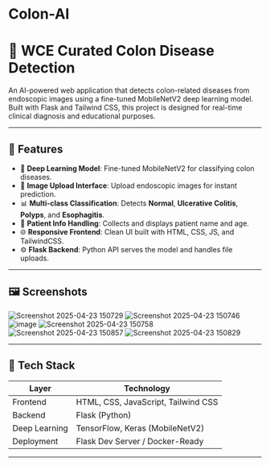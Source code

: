 # Colon-AI
# 🧠 WCE Curated Colon Disease Detection

An AI-powered web application that detects colon-related diseases from endoscopic images using a fine-tuned MobileNetV2 deep learning model. Built with Flask and Tailwind CSS, this project is designed for real-time clinical diagnosis and educational purposes.

---

## 📌 Features

- 🧪 **Deep Learning Model**: Fine-tuned MobileNetV2 for classifying colon diseases.
- 📸 **Image Upload Interface**: Upload endoscopic images for instant prediction.
- 📊 **Multi-class Classification**: Detects **Normal**, **Ulcerative Colitis**, **Polyps**, and **Esophagitis**.
- 🧾 **Patient Info Handling**: Collects and displays patient name and age.
- 🌐 **Responsive Frontend**: Clean UI built with HTML, CSS, JS, and TailwindCSS.
- ⚙️ **Flask Backend**: Python API serves the model and handles file uploads.

---

## 🖼️ Screenshots
![Screenshot 2025-04-23 150729](https://github.com/user-attachments/assets/0c758540-349a-413f-9105-fc2ba579f4e3)
![Screenshot 2025-04-23 150746](https://github.com/user-attachments/assets/20fbefc3-25f1-4139-b30a-d5e825542bb6)
![image](https://github.com/user-attachments/assets/5226f09d-0b05-41f8-bfdc-ce0c306a050a)
![Screenshot 2025-04-23 150758](https://github.com/user-attachments/assets/1e3f6027-ea7d-439e-a5a2-2934d3f025bd)
![Screenshot 2025-04-23 150857](https://github.com/user-attachments/assets/6b78db44-9c9b-4a40-bf93-6ea813c914ad)
![Screenshot 2025-04-23 150829](https://github.com/user-attachments/assets/3f4be67f-31c5-4d23-bd1b-3bf0dbaab549)

---

## 🚀 Tech Stack

| Layer        | Technology                     |
|--------------|---------------------------------|
| Frontend     | HTML, CSS, JavaScript, Tailwind CSS |
| Backend      | Flask (Python)                 |
| Deep Learning| TensorFlow, Keras (MobileNetV2)|
| Deployment   | Flask Dev Server / Docker-Ready |

---
